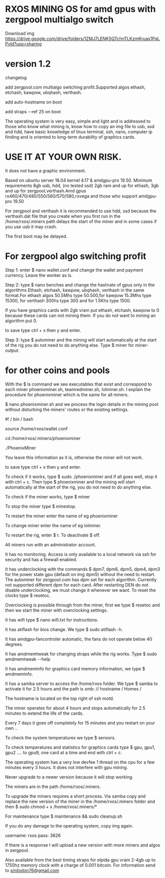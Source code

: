 # RXOS MINING OS for amd gpus with zergpool multialgo switch #


Download img https://drive.google.com/drive/folders/1ZMJ7LENK5QTchnTLKzmKruas1PqLPvld?usp=sharing


# version 1.2
changelog

add zergpool.com multialgo switching profit.Supported algos ethash, etchash, kawpow, ubqhash, verthash.

add auto-hostname on boot

add straps --ref 25 on boot

The operating system is very easy, simple and light and is addressed to those who know what mining is, know how to copy an img file to usb, ssd and hdd, have basic knowledge of linux terminal, ssh, nano, computer ip finding and is oriented to long-term durability of graphics cards.

# USE IT AT YOUR OWN RISK.

It does not have a graphic environment.

Based on ubuntu server 18.04 kernel 4.17 & amdgpu-pro 19.50.
Minimum requirements 8gb usb, hdd, (no tested ssd) 2gb ram and up for ethash, 3gb and up for zergpool,verthash.Amd gpus rx460/470/480/550/560/570/580,rxvega and those who support amdgpu-pro 19.50

For zergpool and verthash it is recommended to use hdd, ssd because the verthash.dat file that you create when you first run in the /home/rxos/.miners path delays the start of the miner and in some cases if you use usb it may crash.

The first boot may be delayed.

# For zergpool algo switching profit #

Step 1: enter $ nano wallet.conf and change the wallet and payment currency. Leave the worker as is.

Step 2: type $ nano benches and change the hashrate of gpus only in the algorithms Ethash, etchash, kawpow, ubqhash, verthash in the same format.For ethash algos 50.5Mhs type 50.500,for kawpow 15.3Mhs type 15300, for verthash 300hs type 300 and for 1.5Khs type 1500.

If you have graphics cards with 2gb vram put ethash, etchash, kawpow to 0 because these cards can not mining them. If you do not want to mining an algorithm put 0.

to save type ctrl + x then y and enter.

Step 3: type $ autominer and the mining will start automatically at the start of the rig you do not need to do anything else. Type $ miner for miner-output.

# for other coins and pools #

With the $ ls command we see executables that exist and correspond to each miner phoenixminer.sh, teamredminer.sh, lolminer.sh. I explain the procedure for phoenixminer which is the same for all miners.

$ nano phoenixminer.sh and we process the login details in the mining pool without disturbing the miners' routes or the existing settings.

#! / bin / bash

source /home/rxos/wallet.conf

cd /home/rxos/.miners/phoenixminer

./PhoenixMiner

You leave this information as it is, otherwise the miner will not work.

to save type ctrl + x then y and enter.

To check if it works, type $ sudo ./phoenixminer and if all goes well, stop it with ctrl + c. Then type $ phoenixminer and the mining will start automatically at the start of the rig, you do not need to do anything else.

To check if the miner works, type $ miner

To stop the miner type $ minestop.

To restart the miner enter the name of eg phoenixminer

To change miner enter the name of eg lolminer.

To restart the rig, enter $ r. To deactivate $ off.

All miners run with an administrator account.

It has no monitoring. Access is only available to a local network via ssh for security and has a firewall enabled.

It has underclocking with the commands $ dpm7, dpm6, dpm5, dpm4, dpm3 for the power state gpu (default on img dpm5) without the need to restart. The autominer for zergpool.com has dpm set for each algorithm. Currently not supported different dpm for each card.
After restarting DEN do not disable underclocking, we must change it whenever we want. To reset the clocks type $ resetoc.

Overclocking is possible through from the miner, first we type $ resetoc and then we start the miner with overclocking settings.

It has wifi type $ nano wifi.txt for instructions.

It has atiflash for bios change. We type $ sudo atiflash -h.

It has amdgpu-fancontroler automatic, the fans do not operate below 40 degrees.

It has amdmemtweak for changing straps while the rig works. Type $ sudo amdmemtweak --help

It has amdmeminfo for graphics card memory information, we type $ amdmeminfo.

It has a samba server to access the /home/rxos folder. We type $ samba to activate it for 2.5 hours and the path is smb: // hostname / Homes /

The hostname is located on the top right of ssh motd.

The miner operates for about 4 hours and stops automatically for 2.5 minutes to extend the life of the cards.

Every 7 days it goes off completely for 15 minutes and you restart on your own ..

To check the system temperatures we type $ sensors.

To check temperatures and statistics for graphics cards type $ gpu, gpu1, gpu2 .... to gpu9, one card at a time and end with ctrl + c.

The operating system has a very low devfee 1 thread on the cpu for a few minutes every 3 hours. It does not interfere with gpu mining.

Never upgrade to a newer version because it will stop working.

The miners are in the path /home/rxos/.miners.

To upgrade the miners requires a short process. Via samba copy and replace the new version of the miner in the /home/rxos/.miners folder and then $ sudo chmod + x /home/rxos/.miners/*

For maintenance type $ maintenance && sudo cleanup.sh

If you do any damage to the operating system, copy img again.

username: rxos
pass: 3826

If there is a response I will upload a new version with more miners and algos in zergpool.

Also available from the best timing straps for elpida gpu vram 2-4gb up to 1750hz memory clock with a charge of 0.001 bitcoin. For information send to smilodon76@gmail.com
